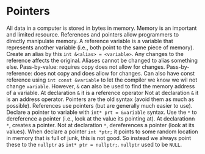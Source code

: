 # Pointers

All data in a computer is stored in bytes in memory.
Memory is an important and limited resource.
References and pointers allow programmers to directly manipulate memory.
A reference variable is a variable that represents another variable
(i.e., both point to the same piece of memory).
Create an alias by this `int &<alias> = <variable>`.
Any changes to the reference affects the original.
Aliases cannot be changed to alias something else.
Pass-by-value: requires copy does not allow for changes.
Pass-by-reference: does not copy and does allow for changes.
Can also have const reference using `int const &variable` to let the compiler we know we wil not change `variable`.
However, `&` can also be used to find the memory address of a variable.
At declaration `&` it is a reference operator
Not at declaration `&` it is an address operator.
Pointers are the old syntax (avoid them as much as possible).
References use pointers (but are generally much easier to use).
Declare a pointer to variable with `int* prt = &variable` syntax.
Use the `*` to dereference a pointer (i.e., look at the value its pointing at).
At declarationn `*`, creates a pointer.
Not at declaration `*`, dereferences a pointer (look at its values).
When declare a pointer `int *ptr;` it points to some random location in memory that is full of junk, this is not good.
So instead we always point these to the `nullptr` as `int* ptr = nullptr;`.
`nullptr` used to be `NULL`.
